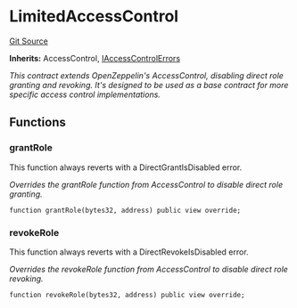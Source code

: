# LimitedAccessControl
[Git Source](https://github.com/OasisDEX/summer-earn-protocol/blob/0276900cbe9b1188d82d1b9bcbb8c174e79a15a1/src/contracts/LimitedAccessControl.sol)

**Inherits:**
AccessControl, [IAccessControlErrors](/src/errors/IAccessControlErrors.sol/interface.IAccessControlErrors.md)

*This contract extends OpenZeppelin's AccessControl, disabling direct role granting and revoking.
It's designed to be used as a base contract for more specific access control implementations.*


## Functions
### grantRole

This function always reverts with a DirectGrantIsDisabled error.

*Overrides the grantRole function from AccessControl to disable direct role granting.*


```solidity
function grantRole(bytes32, address) public view override;
```

### revokeRole

This function always reverts with a DirectRevokeIsDisabled error.

*Overrides the revokeRole function from AccessControl to disable direct role revoking.*


```solidity
function revokeRole(bytes32, address) public view override;
```


